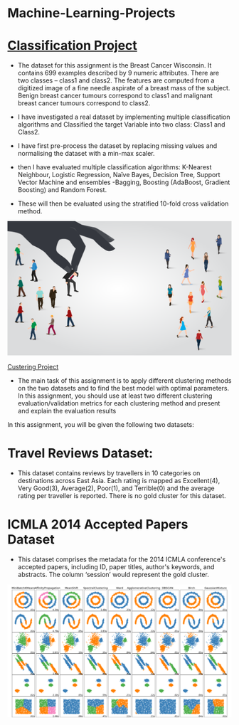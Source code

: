 # Machine-Learning-Projects

# [Classification Project](https://github.com/shubhamsrivastava951/Machine-Learning-Projects/blob/main/ML_Classification.py)

* The dataset for this assignment is the Breast Cancer Wisconsin. It contains 699 examples described by 9 numeric attributes. There are two classes – class1 and class2. The features are computed from a digitized image of a fine needle aspirate of a breast mass of the subject. Benign breast cancer tumours correspond to class1 and malignant breast cancer tumours correspond to class2. 

* I have investigated a real dataset by implementing multiple classification algorithms and Classified the target Variable into two class: Class1 and Class2. 
* I have first pre-process the dataset by replacing missing values and normalising the dataset with a min-max  scaler. 
* then I have evaluated  multiple  classification  algorithms:  K-Nearest  Neighbour,  Logistic Regression,  Naïve  Bayes,  Decision  Tree,  Support  Vector  Machine  and  ensembles  -Bagging,  Boosting  (AdaBoost, Gradient Boosting) and Random Forest.
* These will then be evaluated  using the stratified 10-fold cross validation method. 

![](/Images/Classificatio.png)


[Custering Project](https://github.com/shubhamsrivastava951/Machine-Learning-Projects/blob/main/ML_Clustering.ipynb)

* The main task of this assignment is to apply different clustering methods on the two datasets and to find the best model with optimal parameters. In this assignment, you should use at least two different clustering evaluation/validation metrics for each clustering method and present and explain the evaluation results

In this assignment, you will be given the following two datasets:
# Travel Reviews Dataset: 
* This dataset contains reviews by travellers in 10 categories on destinations across East Asia. Each rating is mapped as Excellent(4), Very Good(3), Average(2), Poor(1), and  Terrible(0) and the average rating per traveller is reported. There is no gold cluster for this dataset.

# ICMLA 2014 Accepted Papers Dataset
* This dataset comprises the metadata for the 2014 ICMLA conference's accepted papers, including ID, paper titles, author's keywords, and abstracts. The column ‘session’ would represent the gold cluster.

![](/Images/Clustering.png)
